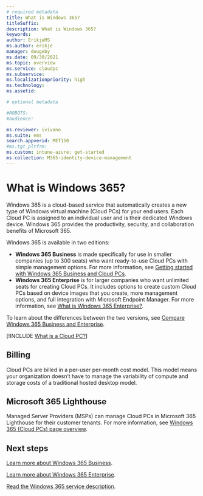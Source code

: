 ```yaml
---
# required metadata
title: What is Windows 365?
titleSuffix:
description: What is Windows 365?
keywords:
author: ErikjeMS  
ms.author: erikje
manager: dougeby
ms.date: 09/30/2021
ms.topic: overview
ms.service: cloudpc
ms.subservice:
ms.localizationpriority: high
ms.technology:
ms.assetid: 

# optional metadata

#ROBOTS:
#audience:

ms.reviewer: ivivano
ms.suite: ems
search.appverid: MET150
#ms.tgt_pltfrm:
ms.custom: intune-azure; get-started
ms.collection: M365-identity-device-management
---
```


# What is Windows 365?

Windows 365 is a cloud-based service that automatically creates a new type of Windows virtual machine (Cloud PCs) for your end users. Each Cloud PC is assigned to an individual user and is their dedicated Windows device. Windows 365 provides the productivity, security, and collaboration benefits of Microsoft 365.

Windows 365 is available in two editions:

- **Windows 365 Business** is made specifically for use in smaller companies (up to 300 seats) who want ready-to-use Cloud PCs with simple management options. For more information, see [Getting started with Windows 365 Business and Cloud PCs](./business/get-started-windows-365-business.md).
- **Windows 365 Enterprise** is for larger companies who want unlimited seats for creating Cloud PCs. It includes options to create custom Cloud PCs based on device images that you create, more management options, and full integration with Microsoft Endpoint Manager. For more information, see [What is Windows 365 Enterprise?](./enterprise/overview.md).

To learn about the differences between the two versions, see [Compare Windows 365 Business and Enterprise](business-enterprise-comparison.md).

[!INCLUDE [What is a Cloud PC?](./includes/what-is-cloud-pc.md)]

## Billing

Cloud PCs are billed in a per-user per-month cost model. This model means your organization doesn’t have to manage the variability of compute and storage costs of a traditional hosted desktop model.

## Microsoft 365 Lighthouse

Managed Server Providers (MSPs) can manage Cloud PCs in Microsoft 365 Lighthouse for their customer tenants. For more information, see [Windows 365 (Cloud PCs) page overview](/microsoft-365/lighthouse/m365-lighthouse-win365-page-overview).

<!-- ########################## -->
## Next steps

[Learn more about Windows 365 Business](./business/get-started-windows-365-business.md).

[Learn more about Windows 365 Enterprise](./enterprise/overview.md).

[Read the Windows 365 service description](/office365/servicedescriptions/windows-365-service-description/windows-365-service-description).